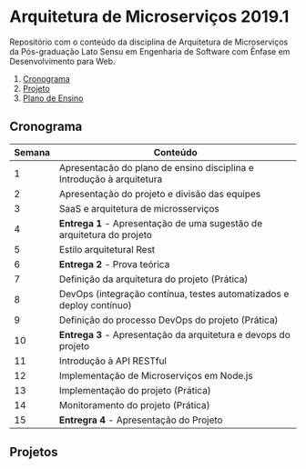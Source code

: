 # Arquitetura de Microserviços 2019.1

Repositório com o conteúdo da disciplina de Arquitetura de Microserviços da Pós-graduação Lato Sensu em Engenharia de Software com Ênfase em Desenvolvimento para Web.

  1. [Cronograma](#cronograma)
  1. [Projeto](https://docs.google.com/document/d/16NqDmR0DPG2JcMWISkUpIdeKvDl8RKrnIjN4jx0kpx0/edit?usp=sharing)
  1. [Plano de Ensino](https://github.com/prof-jesiel-viana/microservicos-2019-1/blob/master/Plano%20de%20ensino.pdf)


  ## Cronograma

| Semana | Conteúdo |
| ------ | ------ |
| 1 | Apresentacão do plano de ensino disciplina e Introdução à arquitetura |
| 2 | Apresentação do projeto e divisão das equipes |
| 3 | SaaS e arquitetura de microsserviços |
| 4 | **Entrega 1** - Apresentação de uma sugestão de arquitetura do projeto  |
| 5 | Estilo arquitetural Rest |
| 6 | **Entrega 2** - Prova teórica |
| 7 | Definição da arquitetura do projeto (Prática) |
| 8 | DevOps (integração contínua, testes automatizados e deploy contínuo) |
| 9 | Definição do processo DevOps do projeto (Prática) |
| 10 |  **Entrega 3** - Apresentação da arquitetura e devops do projeto  |
| 11 | Introdução à API RESTful |
| 12 | Implementação de Microserviços em Node.js |
| 13 |  Implementação do projeto  (Prática) |
| 14 |  Monitoramento do projeto   (Prática) |
| 15 |  **Entregra 4** - Apresentação do Projeto |


  ## Projetos

